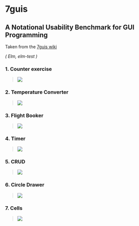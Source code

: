 # 7guis
## A Notational Usability Benchmark for GUI Programming

Taken from the [7guis wiki](https://github.com/eugenkiss/7guis/wiki)

_( Elm, elm-test )_


### 1. Counter exercise 
> [![](https://raw.githubusercontent.com/wiki/eugenkiss/7guis/images/counter.png)](counter)

### 2. Temperature Converter
> [![](https://raw.githubusercontent.com/wiki/eugenkiss/7guis/images/tempconv.png)](temperatureConverter)

### 3. Flight Booker
> [![](https://raw.githubusercontent.com/wiki/eugenkiss/7guis/images/bookflight.png)](flightBooker)

### 4. Timer
> [![](https://raw.githubusercontent.com/wiki/eugenkiss/7guis/images/timer.png)](timer)

### 5. CRUD
> [![](https://raw.githubusercontent.com/wiki/eugenkiss/7guis/images/crud.png)](CRUD)

### 6. Circle Drawer
> [![](https://raw.githubusercontent.com/wiki/eugenkiss/7guis/images/circledraw.png)](circleDrawer)

### 7. Cells
> ![](https://raw.githubusercontent.com/wiki/eugenkiss/7guis/images/cells.png)
